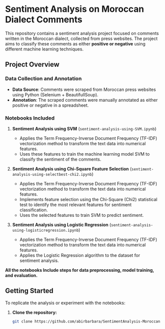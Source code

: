 # Sentiment Analysis on Moroccan Dialect Comments

This repository contains a sentiment analysis project focused on comments written in the Moroccan dialect, collected from press websites. The project aims to classify these comments as either **positive or negative** using different machine learning techniques.

## Project Overview

### Data Collection and Annotation
- **Data Source**: Comments were scraped from Moroccan press websites using Python (Selenium + BeautifullSoup).
- **Annotation**: The scraped comments were manually annotated as either positive or negative in a spreadsheet.

### Notebooks Included
1. **Sentiment Analysis using SVM** (`sentiment-analysis-using-SVM.ipynb`)
   - Applies the Term Frequency-Inverse Document Frequency (TF-IDF) vectorization method to transform the text data into numerical features.
   - Uses these features to train the machine learning model SVM to classify the sentiment of the comments.

2. **Sentiment Analysis using Chi-Square Feature Selection** (`sentiment-analysis-using-selectbest-chi2.ipynb`)
   - Applies the Term Frequency-Inverse Document Frequency (TF-IDF) vectorization method to transform the text data into numerical features.
   - Implements feature selection using the Chi-Square (Chi2) statistical test to identify the most relevant features for sentiment classification.
   - Uses the selected features to train SVM to predict sentiment.

3. **Sentiment Analysis using Logistic Regression** (`sentiment-analysis-using-logisticregression.ipynb`)
   - Applies the Term Frequency-Inverse Document Frequency (TF-IDF) vectorization method to transform the text data into numerical features.
   - Applies the Logistic Regression algorithm to the dataset for sentiment analysis.
  
**All the notebooks Include steps for data preprocessing, model training, and evaluation.**

## Getting Started

To replicate the analysis or experiment with the notebooks:

1. **Clone the repository:**
   ```bash
   git clone https://github.com/abirbarbara/SentimentAnalysis-MoroccanDialect.git
